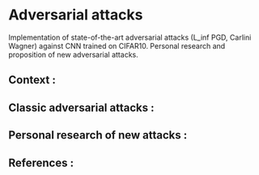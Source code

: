# Adversarial attacks

Implementation of state-of-the-art adversarial attacks (L_inf PGD, Carlini Wagner) against CNN trained on CIFAR10. Personal research and proposition of new adversarial attacks.

## Context :

## Classic adversarial attacks : 

## Personal research of new attacks :

## References :

